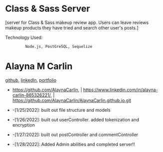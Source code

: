 # Class & Sass Server 
[server for Class & Sass makeup review app. Users can leave reviews makeup products they have tried and search other user's posts.]

Technology Used:

             Node.js, PostGreSQL, Sequelize

# Alayna M Carlin
[github](https://github.com/AlaynaCarlin), [linkedIn](https://www.linkedin.com/in/alayna-carlin-865326221/), [portfolio](https://github.com/AlaynaCarlin/AlaynaCarlin.github.io.git)

 * https://github.com/AlaynaCarlin, | https://www.linkedin.com/in/alayna-carlin-865326221/, | https://github.com/AlaynaCarlin/AlaynaCarlin.github.io.git
 
* -[1/25/2022]: built out file structure and models 
* -[1/26/2022]: built out userController. added tokenization and encryption
* -[1/27/2022]: built out postController and commentController
* -[1/28/2022]: Added Admin abilities and completed server!!
